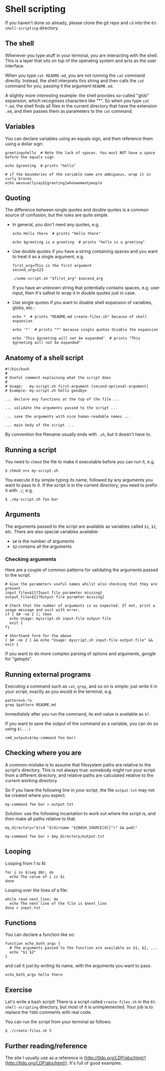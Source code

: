 # Shell scripting

If you haven't done so already, please clone the git repo and `cd` into the `03-shell-scripting` directory.

## The shell

Whenever you type stuff in your terminal, you are interacting with the shell. This is a layer that sits on top of the operating system and acts as the user interface. 

When you type `cat README.md`, you are not running the `cat` command directly. Instead, the shell interprets this string and then calls the `cat` command for you, passing it the argument `README.md`.

A slightly more interesting example: the shell provides so-called "glob" expansion, which recognises characters like "*". So when you type `cat *.md`, the shell finds all files in the current directory that have the extension `.md`, and then passes them as parameters to the `cat` command.

## Variables

You can declare variables using an equals sign, and then reference them using a dollar sign:

```
greeting=hello  # Note the lack of spaces. You must NOT have a space before the equals sign

echo $greeting  # prints "hello"

# if the boundaries of the variable name are ambiguous, wrap it in curly braces 
echo weusuallysay${greeting}whenwemeetpeople  
```

## Quoting

The difference between single quotes and double quotes is a common source of confusion, but the rules are quite simple.

* In general, you don't need any quotes, e.g.

    ```
    echo Hello there  # prints "Hello there"

    echo $greeting is a greeting  # prints "hello is a greeting"
    ```

* Use double quotes if you have a string containing spaces and you want to treat it as a single argument, e.g.

    ```
    first_arg=This is the first argument
    second_arg=123

    ./some-script.sh "$first_arg" $second_arg
    ```

    If you have an unknown string that potentially contains spaces, e.g. user input, then it's safest to wrap it in double quotes just in case.

* Use single quotes if you want to disable shell expansion of variables, globs, etc.:

    ```
    echo *  # prints "README.md create-files.sh" because of shell expansion

    echo '*'  # prints "*" because single quotes disable the expansion

    echo 'This $greeting will not be expanded'  # prints "This $greeting will not be expanded"
    ```

## Anatomy of a shell script

```
#!/bin/bash
#
# Useful comment explaining what the script does
#
# Usage:   my-script.sh first-argument [second-optional-argument]
# Example: my-script.sh hello goodbye

... declare any functions at the top of the file ...

... validate the arguments passed to the script ...

... save the arguments with nice human-readable names ...

... main body of the script ...
```

By convention the filename usually ends with `.sh`, but it doesn't have to.

## Running a script

You need to `chmod` the file to make it executable before you can run it, e.g.

```
$ chmod u+x my-script.sh
```

You execute it by simple typing its name, followed by any arguments you want to pass to it. If the script is in the current directory, you need to prefix it with `./`, e.g.

```
$ ./my-script.sh foo bar
```

## Arguments

The arguments passed to the script are available as variables called `$1`, `$2`, etc. There are also special variables available:

* `$#` is the number of arguments
* `$@` contains all the arguments

### Checking arguments

Here are a couple of common patterns for validating the arguments passed to the script.

```
# Give the parameters useful names whilst also checking that they are present
input_file=${1?Input file parameter missing}
output_file=${2?Output file paramter missing}
```

```
# Check that the number of arguments is as expected. If not, print a usage message and exit with error.
if [ $# -ne 2 ]; then
  echo Usage: myscript.sh input-file output-file
  exit 1
fi
```

```
# Shorthand form for the above
[ $# -ne 2 ] && echo "Usage: myscript.sh input-file output-file" && exit 1
```

If you want to do more complex parsing of options and arguments, google for "getopts".

## Running external programs

Executing a command such as `cat`, `grep`, and so on is simple: just write it in your script, exactly as you would in the terminal, e.g.

```
pattern=h.*o
grep $pattern README.md
```

Immediately after you run the command, its exit value is available as `$?`.

If you want to save the output of the command as a variable, you can do so using `$(...)`

```
cmd_output=$(my-command foo bar)
```

## Checking where you are

A common mistake is to assume that filesystem paths are relative to the script's directory. This is not always true: somebody might run your script from a different directory, and relative paths are calculated relative to the current working directory.

So if you have the following line in your script, the file `output.txt` may not be created where you expect.

```
my-command foo bar > output.txt
```

Solution: use the following incantation to work out where the script is, and then make all paths relative to that.

```
my_directory="$(cd "$(dirname "${BASH_SOURCE[0]}")" && pwd)"

my-command foo bar > $my_directory/output.txt
```

## Looping

Looping from 1 to N:

```
for i in $(seq $N); do
  echo The value of i is $i
done
```

Looping over the lines of a file:

```
while read next_line; do
  echo The next line of the file is $next_line
done < input.txt
```

## Functions

You can declare a function like so:

```
function echo_both_args {
  # The arguments passed to the function are available as $1, $2, ...
  echo "$1 $2"
}
```

and call it just by writing its name, with the arguments you want to pass:

```
echo_both_args hello there
```

## Exercise

Let's write a bash script! There is a script called `create-files.sh` in the `03-shell-scripting` directory, but most of it is unimplemented. Your job is to replace the `TODO` comments with real code.

You can run the script from your terminal as follows:

```
$ ./create-files.sh 5 
```

## Further reading/reference

The site I usually use as a reference is [http://tldp.org/LDP/abs/html/](http://tldp.org/LDP/abs/html/). It's full of good examples.
